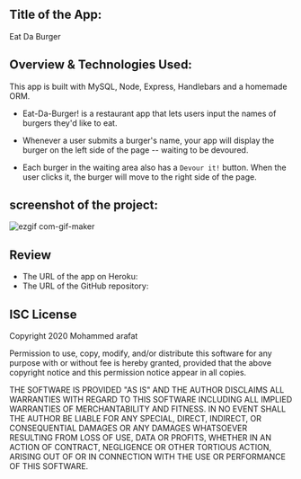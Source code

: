 ## Title of the App:
Eat Da Burger

## Overview & Technologies Used:
This app is built with MySQL, Node, Express, Handlebars and a homemade ORM.

* Eat-Da-Burger! is a restaurant app that lets users input the names of burgers they'd like to eat.

* Whenever a user submits a burger's name, your app will display the burger on the left side of the page -- waiting to be devoured.

* Each burger in the waiting area also has a `Devour it!` button. When the user clicks it, the burger will move to the right side of the page.

## screenshot of the project:
![ezgif com-gif-maker](https://user-images.githubusercontent.com/67847324/98895031-1c079f80-2474-11eb-9d75-1a2b539ae3bf.gif)
## Review
* The URL of the app on Heroku: 
* The URL of the GitHub repository: 

## ISC License
Copyright 2020 Mohammed arafat

Permission to use, copy, modify, and/or distribute this software for any purpose with or without fee is hereby granted, provided that the above copyright notice and this permission notice appear in all copies.

THE SOFTWARE IS PROVIDED "AS IS" AND THE AUTHOR DISCLAIMS ALL WARRANTIES WITH REGARD TO THIS SOFTWARE INCLUDING ALL IMPLIED WARRANTIES OF MERCHANTABILITY AND FITNESS. IN NO EVENT SHALL THE AUTHOR BE LIABLE FOR ANY SPECIAL, DIRECT, INDIRECT, OR CONSEQUENTIAL DAMAGES OR ANY DAMAGES WHATSOEVER RESULTING FROM LOSS OF USE, DATA OR PROFITS, WHETHER IN AN ACTION OF CONTRACT, NEGLIGENCE OR OTHER TORTIOUS ACTION, ARISING OUT OF OR IN CONNECTION WITH THE USE OR PERFORMANCE OF THIS SOFTWARE.
